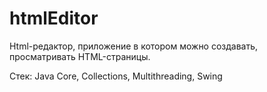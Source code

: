 # htmlEditor

Html-редактор, приложение в котором можно создавать, просматривать HTML-страницы.

Стек: Java Core, Collections, Multithreading, Swing
